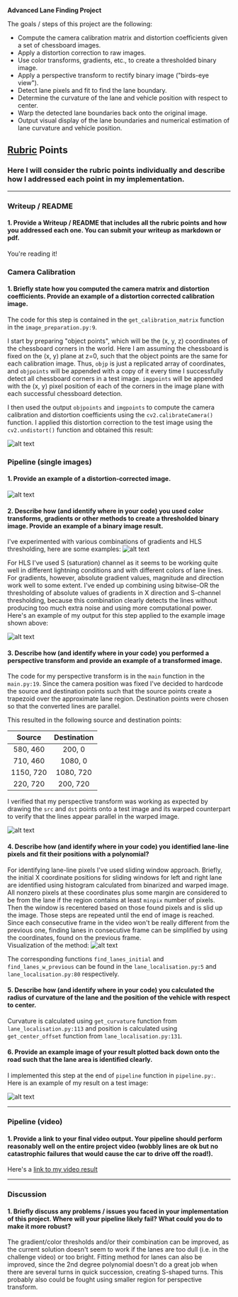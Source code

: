 **Advanced Lane Finding Project**

The goals / steps of this project are the following:

* Compute the camera calibration matrix and distortion coefficients given a set of chessboard images.
* Apply a distortion correction to raw images.
* Use color transforms, gradients, etc., to create a thresholded binary image.
* Apply a perspective transform to rectify binary image ("birds-eye view").
* Detect lane pixels and fit to find the lane boundary.
* Determine the curvature of the lane and vehicle position with respect to center.
* Warp the detected lane boundaries back onto the original image.
* Output visual display of the lane boundaries and numerical estimation of lane curvature and vehicle position.

[//]: # (Image References)

[image1]: ./images/undistortion_example.png "Undistorted"
[image2]: ./images/undistortion_test_example.png "Road Transformed"
[image3]: ./images/different_threshold_combinations.png "Threshold Combinations"
[image4]: ./images/thresholded_image.png "Thresholded Image Example"
[image5]: ./images/warped.png "Warp Example"
[image6]: ./images/sliding_window.png "Fit Visual"
[image7]: ./images/pipeline_result.png "Output"
[video1]: ./project_video.mp4 "Video"

## [Rubric](https://review.udacity.com/#!/rubrics/571/view) Points

### Here I will consider the rubric points individually and describe how I addressed each point in my implementation.  

---

### Writeup / README

#### 1. Provide a Writeup / README that includes all the rubric points and how you addressed each one.  You can submit your writeup as markdown or pdf. 

You're reading it!

### Camera Calibration

#### 1. Briefly state how you computed the camera matrix and distortion coefficients. Provide an example of a distortion corrected calibration image.

The code for this step is contained in the `get_calibration_matrix` function in the `image_preparation.py:9`. 

I start by preparing "object points", which will be the (x, y, z) coordinates of the chessboard corners in the world. Here I am assuming the chessboard is fixed on the (x, y) plane at z=0, such that the object points are the same for each calibration image. Thus, `objp` is just a replicated array of coordinates, and `objpoints` will be appended with a copy of it every time I successfully detect all chessboard corners in a test image.  `imgpoints` will be appended with the (x, y) pixel position of each of the corners in the image plane with each successful chessboard detection.  

I then used the output `objpoints` and `imgpoints` to compute the camera calibration and distortion coefficients using the `cv2.calibrateCamera()` function.  I applied this distortion correction to the test image using the `cv2.undistort()` function and obtained this result: 

![alt text][image1]

### Pipeline (single images)

#### 1. Provide an example of a distortion-corrected image.

![alt text][image2]

#### 2. Describe how (and identify where in your code) you used color transforms, gradients or other methods to create a thresholded binary image.  Provide an example of a binary image result.

I've experimented with various combinations of gradients and HLS thresholding, here are some examples:
![alt text][image3]

For HLS I've used S (saturation) channel as it seems to be working quite well in different lightning conditions and with different colors of lane lines. For gradients, however, absolute gradient values, magnitude and direction work well to some extent. I've ended up combining using bitwise-OR the thresholding of absolute values of gradients in X direction and S-channel thresholding, because this combination clearly detects the lines without producing too much extra noise and using more computational power.  
Here's an example of my output for this step applied to the example image shown above:

![alt text][image4]

#### 3. Describe how (and identify where in your code) you performed a perspective transform and provide an example of a transformed image.

The code for my perspective transform is in the `main` function in the `main.py:19`. Since the camera position was fixed I've decided to hardcode the source and destination points such that the source points create a trapezoid over the approximate lane region. Destination points were chosen so that the converted lines are parallel.

This resulted in the following source and destination points:

| Source        | Destination   | 
|:-------------:|:-------------:| 
| 580, 460      | 200, 0        | 
| 710, 460      | 1080, 0       |
| 1150, 720     | 1080, 720     |
| 220, 720      | 200, 720      |

I verified that my perspective transform was working as expected by drawing the `src` and `dst` points onto a test image and its warped counterpart to verify that the lines appear parallel in the warped image.

![alt text][image5]

#### 4. Describe how (and identify where in your code) you identified lane-line pixels and fit their positions with a polynomial?

For identifying lane-line pixels I've used sliding window approach. Briefly, the initial X coordinate positions for sliding windows for left and right lane are identified using histogram calculated from binarized and warped image. All nonzero pixels at these coordinates plus some margin are considered to be from the lane if the region contains at least `minpix` number of pixels. Then the window is recentered based on those found pixels and is slid up the image. Those steps are repeated until the end of image is reached. Since each consecutive frame in the video won't be really different from the previous one, finding lanes in consecutive frame can be simplified by using the coordinates, found on the previous frame.  
Visualization of the method:
![alt text][image6]

The corresponding functions `find_lanes_initial` and `find_lanes_w_previous` can be found in the `lane_localisation.py:5` and `lane_localisation.py:80` respectively.

#### 5. Describe how (and identify where in your code) you calculated the radius of curvature of the lane and the position of the vehicle with respect to center.

Curvature is calculated using `get_curvature` function from `lane_localisation.py:113` and position is calculated using `get_center_offset` function from `lane_localisation.py:131`.

#### 6. Provide an example image of your result plotted back down onto the road such that the lane area is identified clearly.

I implemented this step at the end of `pipeline` function in `pipeline.py:`.  Here is an example of my result on a test image:

![alt text][image7]

---

### Pipeline (video)

#### 1. Provide a link to your final video output.  Your pipeline should perform reasonably well on the entire project video (wobbly lines are ok but no catastrophic failures that would cause the car to drive off the road!).

Here's a [link to my video result](./test_video_output.mp4)

---

### Discussion

#### 1. Briefly discuss any problems / issues you faced in your implementation of this project.  Where will your pipeline likely fail?  What could you do to make it more robust?

The gradient/color thresholds and/or their combination can be improved, as the current solution doesn't seem to work if the lanes are too dull (i.e. in the challenge video) or too bright. Fitting method for lanes can also be improved, since the 2nd degree polynomial doesn't do a great job when there are several turns in quick succession, creating S-shaped turns. This probably also could be fought using smaller region for perspective transform.

